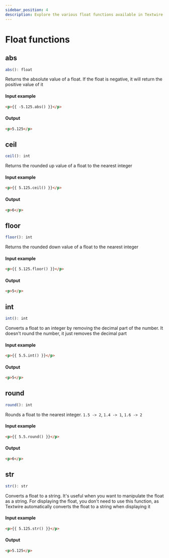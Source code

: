 ```yaml
---
sidebar_position: 4
description: Explore the various float functions available in Textwire
---
```


# Float functions
## abs
```ts
abs(): float
```

Returns the absolute value of a float. If the float is negative, it will return the positive value of it

#### Input example
```html
<p>{{ -5.125.abs() }}</p>
```

#### Output
```html
<p>5.125</p>
```

## ceil
```ts
ceil(): int
```

Returns the rounded up value of a float to the nearest integer

#### Input example
```html
<p>{{ 5.125.ceil() }}</p>
```

#### Output
```html
<p>6</p>
```

## floor
```ts
floor(): int
```

Returns the rounded down value of a float to the nearest integer

#### Input example
```html
<p>{{ 5.125.floor() }}</p>
```

#### Output
```html
<p>5</p>
```

## int
```ts
int(): int
```

Converts a float to an integer by removing the decimal part of the number. It doesn't round the number, it just removes the decimal part

#### Input example
```html
<p>{{ 5.5.int() }}</p>
```

#### Output
```html
<p>5</p>
```

## round
```ts
round(): int
```

Rounds a float to the nearest integer. `1.5 -> 2`, `1.4 -> 1`, `1.6 -> 2`

#### Input example
```html
<p>{{ 5.5.round() }}</p>
```

#### Output
```html
<p>6</p>
```

## str
```ts
str(): str
```

Converts a float to a string. It's useful when you want to manipulate the float as a string. For displaying the float, you don't need to use this function, as Textwire automatically converts the float to a string when displaying it

#### Input example
```html
<p>{{ 5.125.str() }}</p>
```

#### Output
```html
<p>5.125</p>
```